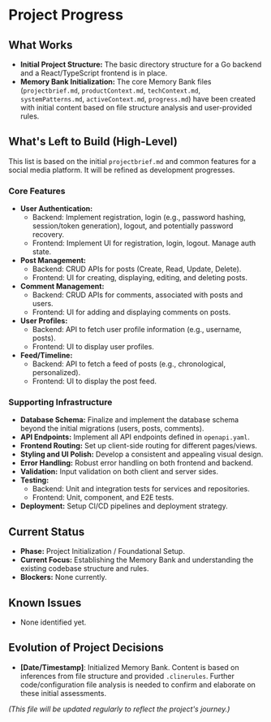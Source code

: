 # Project Progress

## What Works

- **Initial Project Structure:** The basic directory structure for a Go backend and a React/TypeScript frontend is in place.
- **Memory Bank Initialization:** The core Memory Bank files (`projectbrief.md`, `productContext.md`, `techContext.md`, `systemPatterns.md`, `activeContext.md`, `progress.md`) have been created with initial content based on file structure analysis and user-provided rules.

## What's Left to Build (High-Level)

This list is based on the initial `projectbrief.md` and common features for a social media platform. It will be refined as development progresses.

### Core Features
- **User Authentication:**
    - Backend: Implement registration, login (e.g., password hashing, session/token generation), logout, and potentially password recovery.
    - Frontend: Implement UI for registration, login, logout. Manage auth state.
- **Post Management:**
    - Backend: CRUD APIs for posts (Create, Read, Update, Delete).
    - Frontend: UI for creating, displaying, editing, and deleting posts.
- **Comment Management:**
    - Backend: CRUD APIs for comments, associated with posts and users.
    - Frontend: UI for adding and displaying comments on posts.
- **User Profiles:**
    - Backend: API to fetch user profile information (e.g., username, posts).
    - Frontend: UI to display user profiles.
- **Feed/Timeline:**
    - Backend: API to fetch a feed of posts (e.g., chronological, personalized).
    - Frontend: UI to display the post feed.

### Supporting Infrastructure
- **Database Schema:** Finalize and implement the database schema beyond the initial migrations (users, posts, comments).
- **API Endpoints:** Implement all API endpoints defined in `openapi.yaml`.
- **Frontend Routing:** Set up client-side routing for different pages/views.
- **Styling and UI Polish:** Develop a consistent and appealing visual design.
- **Error Handling:** Robust error handling on both frontend and backend.
- **Validation:** Input validation on both client and server sides.
- **Testing:**
    - Backend: Unit and integration tests for services and repositories.
    - Frontend: Unit, component, and E2E tests.
- **Deployment:** Setup CI/CD pipelines and deployment strategy.

## Current Status

- **Phase:** Project Initialization / Foundational Setup.
- **Current Focus:** Establishing the Memory Bank and understanding the existing codebase structure and rules.
- **Blockers:** None currently.

## Known Issues

- None identified yet.

## Evolution of Project Decisions

- **[Date/Timestamp]**: Initialized Memory Bank. Content is based on inferences from file structure and provided `.clinerules`. Further code/configuration file analysis is needed to confirm and elaborate on these initial assessments.

*(This file will be updated regularly to reflect the project's journey.)*

